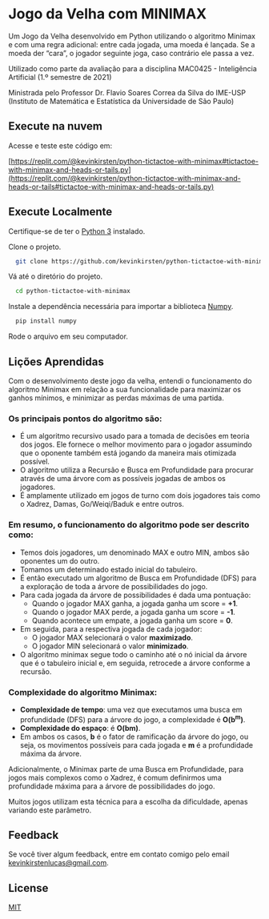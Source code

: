 
# Jogo da Velha com MINIMAX

Um Jogo da Velha desenvolvido em Python utilizando o algoritmo Minimax e com uma regra adicional: entre cada jogada, uma moeda é lançada. Se a moeda der “cara”, o jogador seguinte joga, caso contrário ele passa a vez.

Utilizado como parte da avaliação para a disciplina MAC0425 - Inteligência Artificial (1.º semestre de 2021)

Ministrada pelo Professor Dr. Flavio Soares Correa da Silva do IME-USP (Instituto de Matemática e Estatística da Universidade de São Paulo)

## Execute na nuvem

Acesse e teste este código em:

[https://replit.com/@kevinkirsten/python-tictactoe-with-minimax#tictactoe-with-minimax-and-heads-or-tails.py](https://replit.com/@kevinkirsten/python-tictactoe-with-minimax-and-heads-or-tails#tictactoe-with-minimax-and-heads-or-tails.py)

## Execute Localmente

Certifique-se de ter o [Python 3](https://www.python.org/) instalado.

Clone o projeto.

```bash
  git clone https://github.com/kevinkirsten/python-tictactoe-with-minimax-and-heads-or-tails
```

Vá até o diretório do projeto.

```bash
  cd python-tictactoe-with-minimax
```

Instale a dependência necessária para importar a biblioteca [Numpy](https://numpy.org/). 

```bash
  pip install numpy
```

Rode o arquivo em seu computador.

## Lições Aprendidas

Com o desenvolvimento deste jogo da velha, entendi o funcionamento do algoritmo Minimax em relação a sua funcionalidade para maximizar os ganhos mínimos, e minimizar as perdas máximas de uma partida.

### Os principais pontos do algoritmo são:

- É um algoritmo recursivo usado para a tomada de decisões em teoria dos jogos. Ele fornece o melhor movimento para o jogador assumindo que o oponente também está jogando da maneira mais otimizada possível.
- O algoritmo utiliza a Recursão e Busca em Profundidade para procurar através de uma árvore com as possíveis jogadas de ambos os jogadores.
- É amplamente utilizado em jogos de turno com dois jogadores tais como o Xadrez, Damas, Go/Weiqi/Baduk e entre outros.

### Em resumo, o funcionamento do algoritmo pode ser descrito como:

- Temos dois jogadores, um denominado MAX e outro MIN, ambos são oponentes um do outro.
- Tomamos um determinado estado inicial do tabuleiro.
- É então executado um algoritmo de Busca em Profundidade (DFS) para a exploração de toda a árvore de possibilidades do jogo.
- Para cada jogada da árvore de possibilidades é dada uma pontuação:
    - Quando o jogador MAX ganha, a jogada ganha um score = **+1**.
    - Quando o jogador MAX perde, a jogada ganha um score = **-1**.
    - Quando acontece um empate, a jogada ganha um score = **0**. 
- Em seguida, para a respectiva jogada de cada jogador:
  - O jogador MAX selecionará o valor **maximizado**.
  - O jogador MIN selecionará o valor **minimizado**.
- O algoritmo minimax segue todo o caminho até o nó inicial da árvore que é o tabuleiro inicial e, em seguida, retrocede a árvore conforme a recursão.

### Complexidade do algoritmo Minimax:

- **Complexidade de tempo**: uma vez que executamos uma busca em profundidade (DFS) para a árvore do jogo, a complexidade é **O(b<sup>m</sup>)**.
- **Complexidade do espaço**: é **O(bm)**.
- Em ambos os casos, **b** é o fator de ramificação da árvore do jogo, ou seja, os movimentos possíveis para cada jogada e **m** é a profundidade máxima da árvore.

Adicionalmente, o Minimax parte de uma Busca em Profundidade, para jogos mais complexos como o Xadrez, é comum definirmos uma profundidade máxima para a árvore de possibilidades do jogo.

Muitos jogos utilizam esta técnica para a escolha da dificuldade, apenas variando este parâmetro.

## Feedback

Se você tiver algum feedback, entre em contato comigo pelo email [kevinkirstenlucas@gmail.com](mailto:kevinkirstenlucas@gmail.com?subject=[GitHub]%20python-tictactoe-with-minimax-with-heads-or-tails).

## License

[MIT](https://choosealicense.com/licenses/mit/)